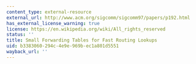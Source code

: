 ```yaml
---
content_type: external-resource
external_url: http://www.acm.org/sigcomm/sigcomm97/papers/p192.html
has_external_license_warning: true
license: https://en.wikipedia.org/wiki/All_rights_reserved
status: ''
title: Small Forwarding Tables for Fast Routing Lookups
uid: b3383060-294c-4e9e-969b-ec1a801d5551
wayback_url: ''
---
```

